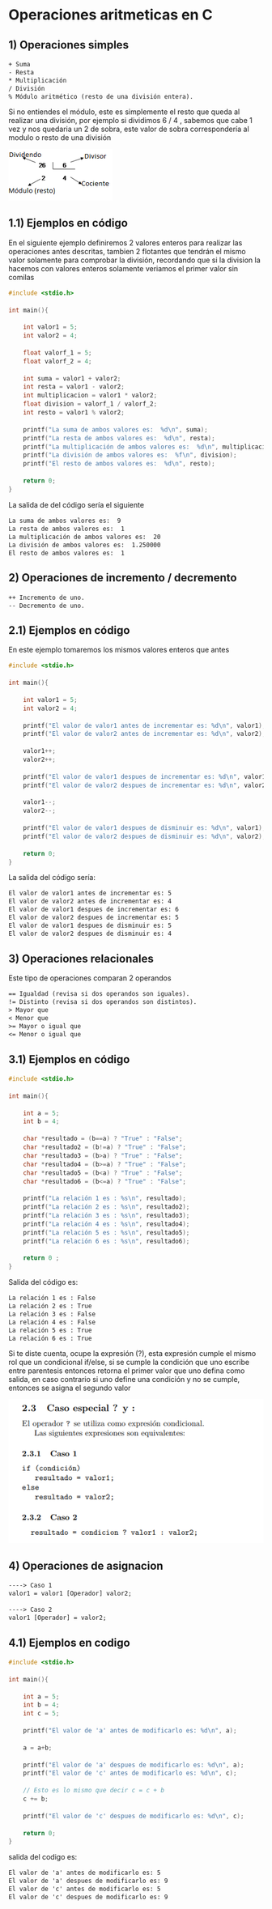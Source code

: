 # Operaciones aritmeticas en C
## 1) Operaciones simples

```
+ Suma
- Resta
* Multiplicación
/ División
% Módulo aritmético (resto de una división entera).
```

Si no entiendes el módulo, este es simplemente el resto que queda al realizar una división, 
por ejemplo si dividimos 6 / 4 , sabemos que cabe 1 vez y nos quedaria un 2 de sobra, este valor de sobra correspondería al modulo o resto de una división

![](https://github.com/Matias3am/Programacion_en_C_Cpp/blob/main/Imagenes/modulo.png)

## 1.1) Ejemplos en código

En el siguiente ejemplo definiremos 2 valores enteros para realizar las operaciones antes descritas,
tambien 2 flotantes que tendrán el mismo valor solamente para comprobar la división, recordando que si la division la hacemos con valores enteros solamente veriamos el primer valor sin comilas

```C
#include <stdio.h>

int main(){
    
    int valor1 = 5;
    int valor2 = 4;

    float valorf_1 = 5;
    float valorf_2 = 4;

    int suma = valor1 + valor2;
    int resta = valor1 - valor2;
    int multiplicacion = valor1 * valor2;
    float division = valorf_1 / valorf_2;
    int resto = valor1 % valor2;

    printf("La suma de ambos valores es:  %d\n", suma);
    printf("La resta de ambos valores es:  %d\n", resta);
    printf("La multiplicación de ambos valores es:  %d\n", multiplicacion);
    printf("La división de ambos valores es:  %f\n", division);
    printf("El resto de ambos valores es:  %d\n", resto);

    return 0;
}
```


La salida de del código sería el siguiente 

```
La suma de ambos valores es:  9
La resta de ambos valores es:  1
La multiplicación de ambos valores es:  20
La división de ambos valores es:  1.250000
El resto de ambos valores es:  1
```

## 2) Operaciones de incremento / decremento

```
++ Incremento de uno.
-- Decremento de uno.
```
## 2.1) Ejemplos en código

En este ejemplo tomaremos los mismos valores enteros que antes 
```C
#include <stdio.h>

int main(){

    int valor1 = 5;
    int valor2 = 4;

    printf("El valor de valor1 antes de incrementar es: %d\n", valor1);
    printf("El valor de valor2 antes de incrementar es: %d\n", valor2);

    valor1++;
    valor2++;

    printf("El valor de valor1 despues de incrementar es: %d\n", valor1);
    printf("El valor de valor2 despues de incrementar es: %d\n", valor2);

    valor1--;
    valor2--;

    printf("El valor de valor1 despues de disminuir es: %d\n", valor1);
    printf("El valor de valor2 despues de disminuir es: %d\n", valor2);
    
    return 0;
}
```

La salida del código sería: 

```
El valor de valor1 antes de incrementar es: 5
El valor de valor2 antes de incrementar es: 4
El valor de valor1 despues de incrementar es: 6
El valor de valor2 despues de incrementar es: 5
El valor de valor1 despues de disminuir es: 5
El valor de valor2 despues de disminuir es: 4
```

## 3) Operaciones relacionales

Este tipo de operaciones comparan 2 operandos

```
== Igualdad (revisa si dos operandos son iguales).
!= Distinto (revisa si dos operandos son distintos).
> Mayor que
< Menor que
>= Mayor o igual que
<= Menor o igual que

```
## 3.1) Ejemplos en código

```c
#include <stdio.h>

int main(){

    int a = 5;
    int b = 4;

    char *resultado = (b==a) ? "True" : "False";
    char *resultado2 = (b!=a) ? "True" : "False";
    char *resultado3 = (b>a) ? "True" : "False";
    char *resultado4 = (b>=a) ? "True" : "False";
    char *resultado5 = (b<a) ? "True" : "False";
    char *resultado6 = (b<=a) ? "True" : "False";

    printf("La relación 1 es : %s\n", resultado);
    printf("La relación 2 es : %s\n", resultado2);
    printf("La relación 3 es : %s\n", resultado3);
    printf("La relación 4 es : %s\n", resultado4);
    printf("La relación 5 es : %s\n", resultado5);
    printf("La relación 6 es : %s\n", resultado6);

    return 0 ; 
}
```

Salida del código es: 

```
La relación 1 es : False
La relación 2 es : True
La relación 3 es : False
La relación 4 es : False
La relación 5 es : True
La relación 6 es : True
```

Si te diste cuenta, ocupe la expresión (?), esta expresión cumple el mismo rol que un condicional if/else, si se cumple la condición que uno escribe entre parentesis entonces retorna el primer valor que uno defina como salida, en caso contrario si uno define una condición y no se cumple, entonces se asigna el segundo
valor

![](https://github.com/Matias3am/Programacion_en_C_Cpp/blob/main/Imagenes/relacion.png)

## 4) Operaciones de asignacion

```
----> Caso 1
valor1 = valor1 [Operador] valor2;

----> Caso 2
valor1 [Operador] = valor2;
```

## 4.1) Ejemplos en codigo

```c
#include <stdio.h>

int main(){

    int a = 5;
    int b = 4;
    int c = 5;

    printf("El valor de 'a' antes de modificarlo es: %d\n", a);

    a = a+b;

    printf("El valor de 'a' despues de modificarlo es: %d\n", a);
    printf("El valor de 'c' antes de modificarlo es: %d\n", c);

    // Esto es lo mismo que decir c = c + b
    c += b;

    printf("El valor de 'c' despues de modificarlo es: %d\n", c);

    return 0;
}
```

salida del codigo es: 

```
El valor de 'a' antes de modificarlo es: 5
El valor de 'a' despues de modificarlo es: 9
El valor de 'c' antes de modificarlo es: 5
El valor de 'c' despues de modificarlo es: 9
```
